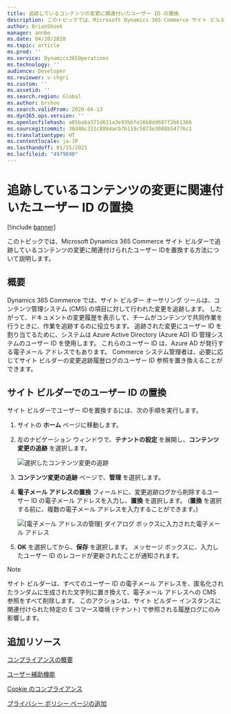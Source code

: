 ```yaml
---
title: 追跡しているコンテンツの変更に関連付いたユーザー ID の置換
description: このトピックでは、Microsoft Dynamics 365 Commerce サイト ビルダーで追跡しているコンテンツの変更に関連付けられたユーザー IDを置換する方法について説明します。
author: BrianShook
manager: annbe
ms.date: 04/20/2020
ms.topic: article
ms.prod: ''
ms.service: Dynamics365Operations
ms.technology: ''
audience: Developer
ms.reviewer: v-chgri
ms.custom: ''
ms.assetid: ''
ms.search.region: Global
ms.author: brshoo
ms.search.validFrom: 2020-04-13
ms.dyn365.ops.version: ''
ms.openlocfilehash: a85ba6a371d631a3e93b6fe16b8dd687f2b61366
ms.sourcegitcommit: 38d40c331c8894acb7b119c5073e3088b54776c1
ms.translationtype: HT
ms.contentlocale: ja-JP
ms.lasthandoff: 01/15/2021
ms.locfileid: "4979690"
---
```

# <a name="replace-user-ids-associated-with-tracked-content-changes"></a>追跡しているコンテンツの変更に関連付いたユーザー ID の置換

[!include [banner](includes/banner.md)]

このトピックでは、Microsoft Dynamics 365 Commerce サイト ビルダーで追跡しているコンテンツの変更に関連付けられたユーザー IDを置換する方法について説明します。

## <a name="overview"></a>概要

Dynamics 365 Commerce では、サイト ビルダー オーサリング ツールは、コンテンツ管理システム (CMS) の項目に対して行われた変更を追跡します。 したがって、ドキュメントの変更履歴を表示して、チームがコンテンツで共同作業を行うときに、作業を追跡するのに役立ちます。 追跡された変更にユーザー ID を割り当てるために、システムは Azure Active Directory (Azure AD) ID 管理システムのユーザー ID を使用します。 これらのユーザー ID は、Azure AD が発行する電子メール アドレスでもあります。 Commerce システム管理者は、必要に応じてサイト ビルダーの変更追跡履歴ログのユーザー ID 参照を置き換えることができます。

## <a name="replace-a-user-id-in-site-builder"></a>サイト ビルダーでのユーザー ID の置換

サイト ビルダーでユーザー IDを置換するには、次の手順を実行します。

1. サイトの **ホーム** ページに移動します。
1. 左のナビゲーション ウィンドウで、**テナントの設定** を展開し、**コンテンツ変更の追跡** を選択します。

    ![選択したコンテンツ変更の追跡](./media/TrackingContentChanges.png)

1. **コンテンツ変更の追跡** ページで、**管理** を選択します。
1. **電子メール アドレスの置換** フィールドに、変更追跡ログから削除するユーザー ID の電子メール アドレスを入力し、**置換** を選択します。 (**置換** を選択する前に、複数の電子メール アドレスを入力することができます。)

    ![[電子メール アドレスの管理] ダイアログ ボックスに入力された電子メール アドレス](./media/ReplaceEmailAddress.png)

1. **OK** を選択してから、**保存** を選択します。 メッセージ ボックスに、入力したユーザー ID のレコードが更新されたことが通知されます。

> [!NOTE]
> サイト ビルダーは、すべてのユーザー ID の電子メール アドレスを、匿名化されたランダムに生成された文字列に置き換えて、電子メール アドレスへの CMS 参照をすべて削除します。 このアクションは、サイト ビルダー インスタンスに関連付けられた特定の E コマース環境 (テナント) で参照される履歴ログにのみ影響します。

## <a name="additional-resources"></a>追加リソース

[コンプライアンスの概要](compliance-overview.md)

[ユーザー補助機能](accessibility.md)

[Cookie のコンプライアンス](cookie-compliance.md)

[プライバシー ポリシー ページの追加](add-privacy-page.md)
